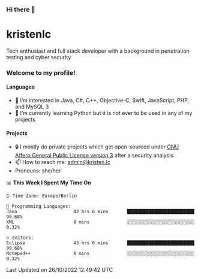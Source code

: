 ### Hi there 👋

# kristenlc

Tech enthusiast and full stack developer with a background in penetration testing and cyber security

### Welcome to my profile!

#### Languages
- 👀 I’m interested in Java, C#, C++, Objective-C, Swift, JavaScript, PHP, and MySQL 3
- 📖 I’m currently learning Python but it is not ever to be used in any of my projects

#### Projects
- 🔒 I mostly do private projects which get open-sourced under [GNU Affero General Public License version 3](https://www.fsf.org/bulletin/2021/fall/the-fundamentals-of-the-agplv3) after a security analysis
- 📫 How to reach me: admin@kristen.lc
- Pronouns: she/her

<!--START_SECTION:waka-->
📊 **This Week I Spent My Time On** 

```text
⌚︎ Time Zone: Europe/Berlin

💬 Programming Languages: 
Java                     43 hrs 6 mins       █████████████████████████   99.68% 
XML                      8 mins              ░░░░░░░░░░░░░░░░░░░░░░░░░   0.32%

🔥 Editors: 
Eclipse                  43 hrs 6 mins       █████████████████████████   99.68% 
Notepad++                8 mins              ░░░░░░░░░░░░░░░░░░░░░░░░░   0.32%

```


 Last Updated on 26/10/2022 12:49:42 UTC
<!--END_SECTION:waka-->
